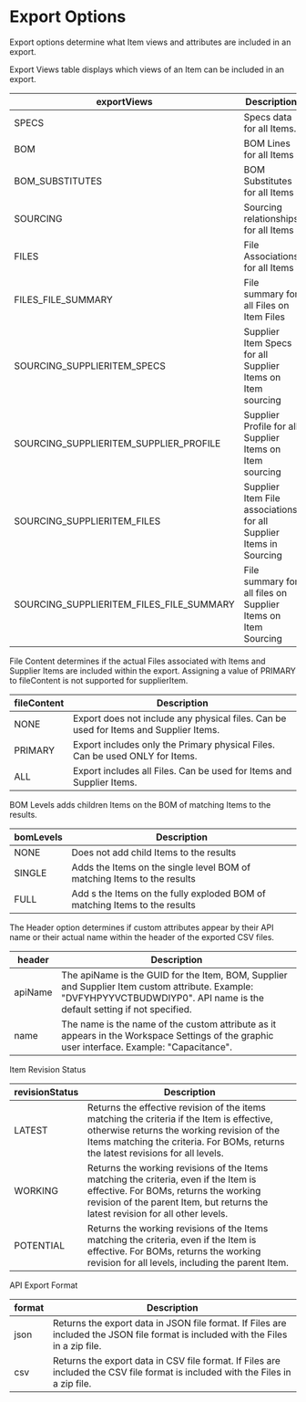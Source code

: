 # Export Options
Export options determine what Item views and attributes are included in an export.

Export Views table displays which views of an Item can be included in an export.


| exportViews | Description |
|  --- |  --- | 
| SPECS | Specs data for all Items. |
| BOM | BOM Lines for all Items |
| BOM_SUBSTITUTES | BOM Substitutes for all Items |
| SOURCING | Sourcing relationships for all Items |
| FILES | File Associations for all Items |
| FILES_FILE_SUMMARY | File summary for all Files on Item Files |
| SOURCING_SUPPLIERITEM_SPECS | Supplier Item Specs for all Supplier Items on Item sourcing |
| SOURCING_SUPPLIERITEM_SUPPLIER_PROFILE | Supplier Profile for all Supplier Items on Item sourcing |
| SOURCING_SUPPLIERITEM_FILES | Supplier Item File associations for all Supplier Items in Sourcing |
| SOURCING_SUPPLIERITEM_FILES_FILE_SUMMARY | File summary for all files on Supplier Items on Item Sourcing |

File Content determines if the actual Files associated with Items and Supplier Items are included within the export. Assigning a value of PRIMARY to fileContent is not supported for supplierItem.


| fileContent | Description |
|  --- |  --- | 
| NONE | Export does not include any physical files. Can be used for Items and Supplier Items. |
| PRIMARY | Export includes only the Primary physical Files. Can be used ONLY for Items. |
| ALL | Export includes all Files. Can be used for Items and Supplier Items. |

BOM Levels adds children Items on the BOM of matching Items to the results.


| bomLevels | Description |
|  --- |  --- | 
| NONE | Does not add child Items to the results |
| SINGLE | Adds the Items on the single level BOM of matching Items to the results |
| FULL | Add s the Items on the fully exploded BOM of matching Items to the results |

The Header option determines if custom attributes appear  by their API name or their actual name within the header of the exported CSV files.


| header | Description |
|  --- |  --- | 
| apiName | The apiName is the GUID for the Item, BOM, Supplier and Supplier Item custom attribute. Example: "DVFYHPYYVCTBUDWDIYP0". API name is the default setting if not specified. |
| name | The name is the name of the custom attribute as it appears in the Workspace Settings of the graphic user interface. Example: "Capacitance". |

Item Revision Status


| revisionStatus | Description |
|  --- |  --- | 
| LATEST | Returns the effective revision of the items matching the criteria if the Item is effective, otherwise returns the working revision of the Items matching the criteria. For BOMs, returns the latest revisions for all levels. |
| WORKING | Returns the working revisions of the Items matching the criteria, even if the Item is effective. For BOMs, returns the working revision of the parent Item, but returns the latest revision for all other levels. |
| POTENTIAL | Returns the working revisions of the Items matching the criteria, even if the Item is effective. For BOMs, returns the working revision for all levels, including the parent Item. |

API Export Format


| format | Description |
|  --- |  --- | 
| json | Returns the export data in JSON file format. If Files are included the JSON file format is included with the Files in a zip file. |
| csv | Returns the export data in CSV file format. If Files are included the CSV file format is included with the Files in a zip file. |

